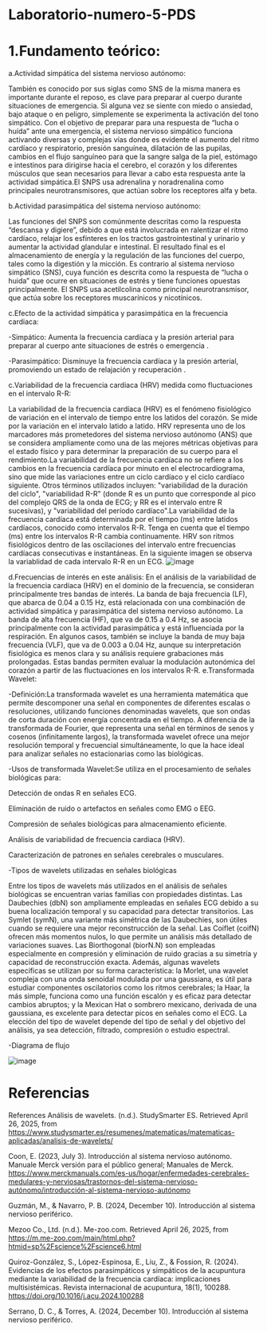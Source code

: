 # Laboratorio-numero-5-PDS
# 1.Fundamento teórico:

a.Actividad simpática del sistema nervioso autónomo:

También es conocido por sus siglas como SNS de la misma manera es importante durante el reposo, es clave para preparar al cuerpo durante situaciones de emergencia. Si alguna vez se siente con miedo o ansiedad, bajo ataque o en peligro, simplemente se experimenta la activación del tono simpático. Con el objetivo de preparar para una respuesta de “lucha o huída” ante una emergencia, el sistema nervioso simpático funciona activando diversas y complejas vías donde es evidente el aumento del ritmo cardíaco y respiratorio, presión sanguínea, dilatación de las pupilas, cambios en el flujo sanguíneo para que la sangre salga de la piel, estómago e intestinos para dirigirse hacia el cerebro, el corazón y los diferentes músculos que sean necesarios para llevar a cabo esta respuesta ante la actividad simpática.El SNPS usa adrenalina y noradrenalina como principales neurotransmisores, que actúan sobre los receptores alfa y beta.

b.Actividad parasimpática del sistema nervioso autónomo:

Las funciones del SNPS son comúnmente descritas como la respuesta “descansa y digiere”, debido a que está involucrada en ralentizar el ritmo cardíaco, relajar los esfínteres en los tractos gastrointestinal y urinario y aumentar la actividad glandular e intestinal. El resultado final es el almacenamiento de energía y la regulación de las funciones del cuerpo, tales como la digestión y la micción. Es contrario al sistema nervioso simpático (SNS), cuya función es descrita como la respuesta de “lucha o huida” que ocurre en situaciones de estrés y tiene funciones opuestas principalmente. El SNPS usa acetilcolina como principal neurotransmisor, que actúa sobre los receptores muscarínicos y nicotínicos.

c.Efecto de la actividad simpática y parasimpática en la frecuencia cardiaca:

-Simpático: Aumenta la frecuencia cardíaca y la presión arterial para preparar al cuerpo ante situaciones de estrés o emergencia .​

-Parasimpático: Disminuye la frecuencia cardíaca y la presión arterial, promoviendo un estado de relajación y recuperación .​

c.Variabilidad de la frecuencia cardiaca (HRV) medida como fluctuaciones en el intervalo R-R:

La variabilidad de la frecuencia cardíaca (HRV) es el fenómeno fisiológico de variación en el intervalo de tiempo entre los latidos del corazón. Se mide por la variación en el intervalo latido a latido. HRV representa uno de los marcadores más prometedores del sistema nervioso autónomo (ANS) que se considera ampliamente como una de las mejores métricas objetivas para el estado físico y para determinar la preparación de su cuerpo para el rendimiento.La variabilidad de la frecuencia cardíaca no se refiere a los cambios en la frecuencia cardíaca por minuto en el electrocardiograma, sino que mide las variaciones entre un ciclo cardíaco y el ciclo cardíaco siguiente. Otros términos utilizados incluyen: "variabilidad de la duración del ciclo", "variabilidad R-R" (donde R es un punto que corresponde al pico del complejo QRS de la onda de ECG; y RR es el intervalo entre R sucesivas), y "variabilidad del período cardíaco".La variabilidad de la frecuencia cardíaca está determinada por el tiempo (ms) entre latidos cardíacos, conocido como intervalos R-R. Tenga en cuenta que el tiempo (ms) entre los intervalos R-R cambia continuamente. HRV son ritmos fisiológicos dentro de las oscilaciones del intervalo entre frecuencias cardíacas consecutivas e instantáneas.
En la siguiente imagen se observa la variablidad de cada intervalo R-R en un ECG.
![image](https://github.com/user-attachments/assets/df7ab97d-85d3-469b-80e2-d81e6b9d51f3)

d.Frecuencias de interés en este análisis:
En el análisis de la variabilidad de la frecuencia cardíaca (HRV) en el dominio de la frecuencia, se consideran principalmente tres bandas de interés. La banda de baja frecuencia (LF), que abarca de 0.04 a 0.15 Hz, está relacionada con una combinación de actividad simpática y parasimpática del sistema nervioso autónomo. La banda de alta frecuencia (HF), que va de 0.15 a 0.4 Hz, se asocia principalmente con la actividad parasimpática y está influenciada por la respiración. En algunos casos, también se incluye la banda de muy baja frecuencia (VLF), que va de 0.003 a 0.04 Hz, aunque su interpretación fisiológica es menos clara y su análisis requiere grabaciones más prolongadas. Estas bandas permiten evaluar la modulación autonómica del corazón a partir de las fluctuaciones en los intervalos R-R.
e.Transformada Wavelet:


-Definición:La transformada wavelet es una herramienta matemática que permite descomponer una señal en componentes de diferentes escalas o resoluciones, utilizando funciones denominadas wavelets, que son ondas de corta duración con energía concentrada en el tiempo. A diferencia de la transformada de Fourier, que representa una señal en términos de senos y cosenos (infinitamente largos), la transformada wavelet ofrece una mejor resolución temporal y frecuencial simultáneamente, lo que la hace ideal para analizar señales no estacionarias como las biológicas.

-Usos de transformada Wavelet:Se utiliza en el procesamiento de señales biológicas para:​

Detección de ondas R en señales ECG.

Eliminación de ruido o artefactos en señales como EMG o EEG.

Compresión de señales biológicas para almacenamiento eficiente.

Análisis de variabilidad de frecuencia cardiaca (HRV).

Caracterización de patrones en señales cerebrales o musculares.

-Tipos de wavelets utilizadas en señales biológicas

Entre los tipos de wavelets más utilizados en el análisis de señales biológicas se encuentran varias familias con propiedades distintas. Las Daubechies (dbN) son ampliamente empleadas en señales ECG debido a su buena localización temporal y su capacidad para detectar transitorios. Las Symlet (symN), una variante más simétrica de las Daubechies, son útiles cuando se requiere una mejor reconstrucción de la señal. Las Coiflet (coifN) ofrecen más momentos nulos, lo que permite un análisis más detallado de variaciones suaves. Las Biorthogonal (biorN.N) son empleadas especialmente en compresión y eliminación de ruido gracias a su simetría y capacidad de reconstrucción exacta. Además, algunas wavelets específicas se utilizan por su forma característica: la Morlet, una wavelet compleja con una onda senoidal modulada por una gaussiana, es útil para estudiar componentes oscilatorios como los ritmos cerebrales; la Haar, la más simple, funciona como una función escalón y es eficaz para detectar cambios abruptos; y la Mexican Hat o sombrero mexicano, derivada de una gaussiana, es excelente para detectar picos en señales como el ECG. La elección del tipo de wavelet depende del tipo de señal y del objetivo del análisis, ya sea detección, filtrado, compresión o estudio espectral.

-Diagrama de flujo 


![image](https://github.com/user-attachments/assets/fce332eb-a546-4d40-b88d-96d4cea3838e)




# Referencias


References
Análisis de wavelets. (n.d.). StudySmarter ES. Retrieved April 26, 2025, from https://www.studysmarter.es/resumenes/matematicas/matematicas-aplicadas/analisis-de-wavelets/

Coon, E. (2023, July 3). Introducción al sistema nervioso autónomo. Manuale Merck versión para el público general; Manuales de Merck. https://www.merckmanuals.com/es-us/hogar/enfermedades-cerebrales-medulares-y-nerviosas/trastornos-del-sistema-nervioso-autónomo/introducción-al-sistema-nervioso-autónomo

Guzmán, M., & Navarro, P. B. (2024, December 10). Introducción al sistema nervioso periférico.

Mezoo Co., Ltd. (n.d.). Me-zoo.com. Retrieved April 26, 2025, from https://m.me-zoo.com/main/html.php?htmid=sp%2Fscience%2Fscience6.html

Quiroz-González, S., López-Espinosa, E., Liu, Z., & Fossion, R. (2024). Evidencias de los efectos parasimpáticos y simpáticos de la acupuntura mediante la variabilidad de la frecuencia cardíaca: implicaciones multisistémicas. Revista internacional de acupuntura, 18(1), 100288. https://doi.org/10.1016/j.acu.2024.100288

Serrano, D. C., & Torres, A. (2024, December 10). Introducción al sistema nervioso periférico.
